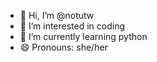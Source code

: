 - 👋 Hi, I’m @notutw
- 👀 I’m interested in coding
- 🌱 I’m currently learning python
- 😄 Pronouns: she/her
